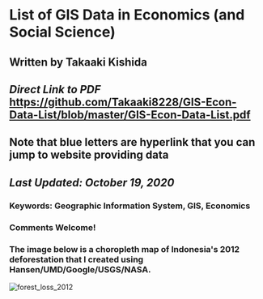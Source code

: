# List of GIS Data in Economics (and Social Science)
## Written by Takaaki Kishida
## *Direct Link to PDF* https://github.com/Takaaki8228/GIS-Econ-Data-List/blob/master/GIS-Econ-Data-List.pdf
## Note that blue letters are hyperlink that you can jump to website providing data
## *Last Updated: October 19, 2020*



### **Keywords: Geographic Information System, GIS, Economics**
### Comments Welcome!
### The image below is a choropleth map of Indonesia's 2012 deforestation that I created using Hansen/UMD/Google/USGS/NASA.


![forest_loss_2012](https://user-images.githubusercontent.com/37149906/96461722-b141ba80-125f-11eb-958f-a76f1b75df7a.jpeg)
